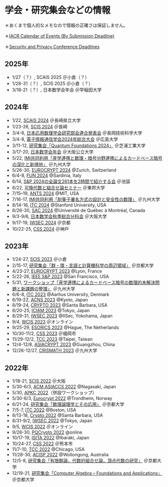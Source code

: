 # 学会・研究集会などの情報

＊あくまで個人的なメモなので情報の正確さは保証しません。

＊[IACR Calendar of Events (By Submission Deadline)](https://www.iacr.org/events/?order=submission)

＊[Security and Privacy Conference Deadlines](https://sec-deadlines.github.io/)

## 2025年
- 1/27（？）, SCAIS 2025 ＠小倉（？）
- 1/28-31（？）, SCIS 2025 ＠小倉（？）
- 3/18-21（？）, 日本数学会年会 ＠早稲田大学

## 2024年
- 1/22, [SCAIS 2024](https://scais-jp.github.io/2024/) ＠長崎県立大学
- 1/23-26, [SCIS 2024](https://www.iwsec.org/scis/2024/index.html) ＠長崎
- 3/4-6, [日本応用数理学会研究部会連合発表会](https://jsiam.org/union2024) ＠長岡技術科学大学
- 3/4-8, [電子情報通信学会2024年総合大会](https://www.ieice.org/jpn_r/activities/taikai/general/2024/index.html) ＠広島大学
- 3/11-12, [研究集会「Quantum Foundations 2024」](https://qsys.se.shibaura-it.ac.jp/kimura/QFound/index.html) ＠芝浦工業大学
- 3/17-20, [日本数学会年会](https://www.mathsoc.jp/activity/meeting/omu24mar/index.html) ＠大阪公立大学
- 5/22, [IMI共同利用「産学連携と数理・暗号分野連携によるカードベース暗号の深化と新境地」](https://joint.imi.kyushu-u.ac.jp/post-15010/) ＠九州大学
- 5/26-30, [EUROCRYPT 2024](https://eurocrypt.iacr.org/2024/) @Zurich, Switzerland
- 6/4-8, [FUN 2024](https://sites.google.com/unipi.it/fun2024/home) @Sardinia, Italy
- 6/14, [S&amp;P 2024の全論文261本を2時間で紹介する会](https://byerlis.jp/seminar/bss04/) ＠池袋
- 6/22, [可換代数と組合せ論セミナー](https://www.lab2.toho-u.ac.jp/sci/is/tsuchiya/CACoSeminar_home.html) ＠東邦大学
- 7/15–19, [ANTS 2024](https://antsmath.org/ANTSXVI/index.html) @MIT, USA
- 7/16-17, [IMI共同利用「耐量子署名方式の設計と安全性の数理」](https://joint.imi.kyushu-u.ac.jp/post-14955/) ＠九州大学
- 8/14-16, [ITC 2024](https://itcrypto.github.io/2024/index.html) @Stanford University, USA
- 8/26-30, [SAC 2024](https://sacworkshop.org/SAC24/index.html) @Université de Québec à Montréal, Canada
- 9/3-9/6, [日本数学会秋季総合分科会](https://www.mathsoc.jp/activity/meeting/osaka24sept/index.html) ＠大阪大学
- 9/17-19, [IWSEC 2024](https://www.iwsec.org/2024/index.html) ＠京都
- 10/22-25, [CSS 2024](https://www.iwsec.org/css/2024/index.html) ＠神戸

## 2023年

- 1/24-27, <a href="https://www.iwsec.org/scis/2023/index.html" target="_blank"> SCIS 2023</a> ＠小倉
- 2/15-17, <a href="https://www.kurims.kyoto-u.ac.jp/kyoten/ja/workshop.html" target="_blank">研究集会「群・環・言語と計算機科学の周辺領域」</a> ＠京都大学
- 4/23-27, <a href="https://eurocrypt.iacr.org/2023/" target="_blank">EUROCRYPT 2023</a> @Lyon, France
- 5/22-26, <a href="https://www.ieee-security.org/TC/SP2023/index.html" target="_blank">IEEE S&amp;P 2023</a> @San Francisco, USA
- 5/31, [ワークショップ「産学連携によるカードベース暗号の数理的未解決問題と新課題の整理」](https://joint.imi.kyushu-u.ac.jp/post-9009/) ＠九州大学
- 6/6-8, <a href="https://itcrypto.github.io/2023/index.html" target="_blank">ITC 2023</a> @Aarhus University, Denmark
- 6/19-22, <a href="https://sulab-sever.u-aizu.ac.jp/ACNS2023/index.html" target="_blank">ACNS 2023</a> @Kyoto, Japan
- 8/19-24, <a href="https://crypto.iacr.org/2023/" target="_blank">CRYPTO 2023</a> @Santa Barbara, USA
- 8/20-25, <a href="https://iciam2023.org/" target="_blank">ICIAM 2023</a> @Tokyo, Japan
- 8/29-31, <a href="https://www.iwsec.org/2023/index.html" target="_blank">IWSEC 2023</a> @IISec, Yokohama, Japan
- 9/4, [WCIS 2023](https://www.ieice.org/~isec/wcis/wcis2023/) ＠オンライン
- 9/25-29, [ESORICS 2023](https://esorics2023.org/) @Hague, The Netherlands
- 10/30-11/2, [CSS 2023](https://www.iwsec.org/css/2023/) ＠福岡市
- 11/29-12/2, [TCC 2023](https://tcc.iacr.org/2023/) @Taipei, Taiwan
- 12/4-12/8, [ASIACRYPT 2023](https://asiacrypt.iacr.org/2023/) @Guangzhou, China
- 12/26-12/27, [CRISMATH 2023](https://imi.kyushu-u.ac.jp/~lmdac/event/crismath2023.html) ＠九州大学

## 2022年

- 1/18-21, <a href="https://www.iwsec.org/scis/2022/index.html" target="_blank">SCIS 2022</a> ＠大阪
- 5/30-6/3, <a href="https://asiaccs2022.conferenceservice.jp/" target="_blank">ACM ASIACCS 2022</a> @Nagasaki, Japan
- 5/30, <a href="https://sites.google.com/view/apkc2022" target="_blank">APKC 2022</a>（併設ワークショップ）
- 5/30-6/3, <a href="https://eurocrypt.iacr.org/2022/" target="_blank">Eurocrypt 2022</a> @Trondheim, Norway
- 6/21-24, <a href="https://www.kurims.kyoto-u.ac.jp/kyoten/ja/workshop.html" target="_blank">研究集会「数理論理学とその応用」</a> ＠京都大学
- 7/5-7, <a href="https://itcrypto.github.io/2022/" target="_blank">ITC 2022</a> @Boston, USA
- 8/13-18, <a href="https://crypto.iacr.org/2022/" target="_blank">Crypto 2022</a> @Santa Barbara, USA
- 8/31-9/2, <a href="https://www.iwsec.org/2022/index.html" target="_blank">IWSEC 2022</a> @Tokyo, Japan
- 9/5, <a href="https://www.ieice.org/~isec/wcis/wcis2022/">WCIS 2022</a> ＠オンライン
- 9/28-30, <a href="https://2022.pqcrypto.org/" target="_blank">PQCrypto 2022</a> @online
- 10/17-19, <a href="http://www.isita.ieice.org/2022/" target="_blank">ISITA 2022</a> @Ibaraki, Japan
- 10/24-27, <a href="https://www.iwsec.org/css/2022/index.html" target="_blank">CSS 2022</a> ＠熊本市
- 11/7-10, <a href="https://tcc.iacr.org/2022/" target="_blank">TCC 2022</a> @Chicago, USA
- 11/28-30, <a href="https://uow-ic2.github.io/acisp2022/" target="_blank">ACISP 2022</a> @Wollongong, Australia
- 12/5-8, <a href="https://www.kurims.kyoto-u.ac.jp/kyoten/ja/workshop.html" target="_blank">研究集会「有限群論，代数的組合せ論，頂点代数の研究」</a> ＠京都大学
- 12/19-21, <a href="https://www.kurims.kyoto-u.ac.jp/kyoten/ja/workshop.html" target="_blank">研究集会「Computer Algebra – Foundations and Applications」</a> ＠京都大学

